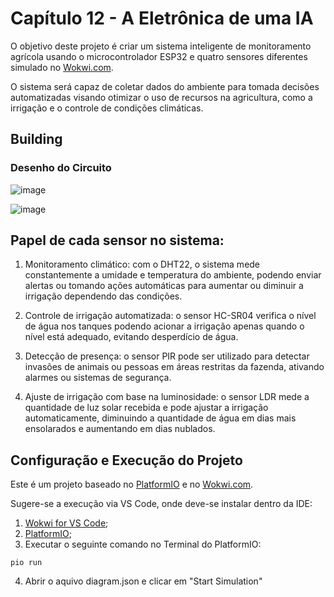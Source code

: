 # Capítulo 12 - A Eletrônica de uma IA
O objetivo deste projeto é criar um sistema inteligente de monitoramento agrícola usando o microcontrolador ESP32 e quatro sensores diferentes simulado no [Wokwi.com](wokwi.com).

O sistema será capaz de coletar dados do ambiente para tomada decisões automatizadas visando otimizar o uso de recursos na agricultura, como a irrigação e o controle de condições climáticas.

## Building
### Desenho do Circuito
![image](https://github.com/user-attachments/assets/90a7c46c-1f1e-4d73-b502-ebf1f07c462c)


![image](https://github.com/user-attachments/assets/40418769-7686-4910-8561-d9dd0ac018e1)

## Papel de cada sensor no sistema:

1. Monitoramento climático: com o DHT22, o sistema mede constantemente a umidade e temperatura do ambiente, podendo enviar alertas ou tomando ações automáticas para aumentar ou diminuir a irrigação dependendo das condições.

2. Controle de irrigação automatizada: o sensor HC-SR04 verifica o nível de água nos tanques podendo acionar a irrigação apenas quando o nível está adequado, evitando desperdício de água.

3. Detecção de presença: o sensor PIR pode ser utilizado para detectar invasões de animais ou pessoas em áreas restritas da fazenda, ativando alarmes ou sistemas de segurança.

4. Ajuste de irrigação com base na luminosidade: o sensor LDR mede a quantidade de luz solar recebida e pode ajustar a irrigação automaticamente, diminuindo a quantidade de água em dias mais ensolarados e aumentando em dias nublados.

## Configuração e Execução do Projeto
Este é um projeto baseado no [PlatformIO](https://platformio.org/) e no [Wokwi.com](wokwi.com). 

Sugere-se a execução via VS Code, onde deve-se instalar dentro da IDE:
1. [Wokwi for VS Code](https://marketplace.visualstudio.com/items?itemName=Wokwi.wokwi-vscode);
2. [PlatformIO](https://docs.platformio.org/en/latest/core/installation/index.html);
3. Executar o seguinte comando no Terminal do PlatformIO:
```
pio run
```
4. Abrir o aquivo diagram.json e clicar em "Start Simulation"




